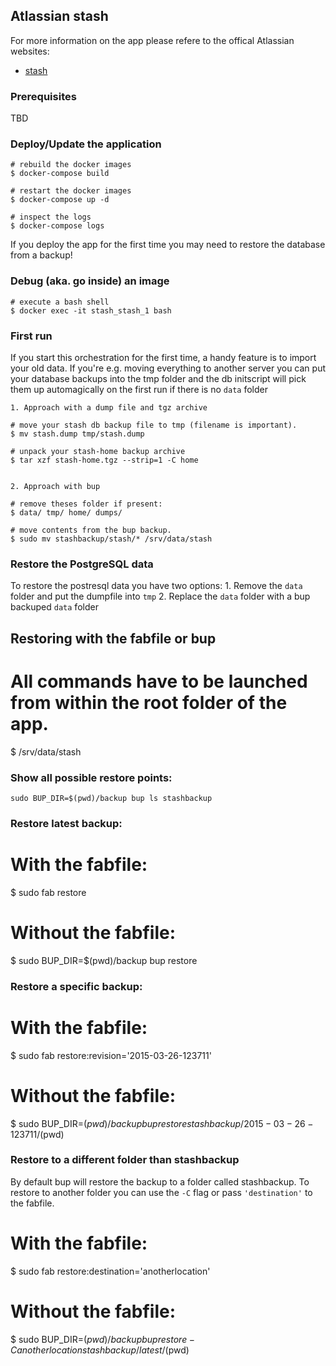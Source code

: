 ## Atlassian stash

For more information on the app please refere to the offical
Atlassian websites:


- [stash](https://www.atlassian.com/software/stash)

### Prerequisites

TBD

### Deploy/Update the application

    # rebuild the docker images
    $ docker-compose build

    # restart the docker images
    $ docker-compose up -d

    # inspect the logs
    $ docker-compose logs

If you deploy the app for the first time you may need to restore the database
from a backup!

### Debug (aka. go inside) an image

    # execute a bash shell
    $ docker exec -it stash_stash_1 bash

### First run

If you start this orchestration for the first time, a handy feature is to
import your old data. If you're e.g. moving everything to another server
you can put your database backups into the tmp folder and the db initscript
will pick them up automagically on the first run if there is no `data` folder


    1. Approach with a dump file and tgz archive

    # move your stash db backup file to tmp (filename is important).
    $ mv stash.dump tmp/stash.dump

    # unpack your stash-home backup archive
    $ tar xzf stash-home.tgz --strip=1 -C home


    2. Approach with bup

    # remove theses folder if present:
    $ data/ tmp/ home/ dumps/

    # move contents from the bup backup.
    $ sudo mv stashbackup/stash/* /srv/data/stash

### Restore the PostgreSQL data

To restore the postresql data you have two options:
    1. Remove the `data` folder and put the dumpfile into `tmp`
    2. Replace the `data` folder with a bup backuped `data` folder

## Restoring with the fabfile or bup

 # All commands have to be launched from within the root folder of the app.
 $ /srv/data/stash

### Show all possible restore points:

`sudo BUP_DIR=$(pwd)/backup bup ls stashbackup`

### Restore latest backup:

 # With the fabfile:
 $ sudo fab restore

 # Without the fabfile:
 $ sudo BUP_DIR=$(pwd)/backup bup restore

### Restore a specific backup:

 # With the fabfile:
 $ sudo fab restore:revision='2015-03-26-123711'

 # Without the fabfile:
 $ sudo BUP_DIR=$(pwd)/backup bup restore stashbackup/2015-03-26-123711/$(pwd)

### Restore to a different folder than stashbackup

By default bup will restore the backup to a folder called stashbackup.
To restore to another folder you can use the `-C` flag or pass `'destination'`
to the fabfile.

 # With the fabfile:
 $ sudo fab restore:destination='anotherlocation'

 # Without the fabfile:
 $ sudo BUP_DIR=$(pwd)/backup bup restore -C anotherlocation stashbackup/latest/$(pwd)
